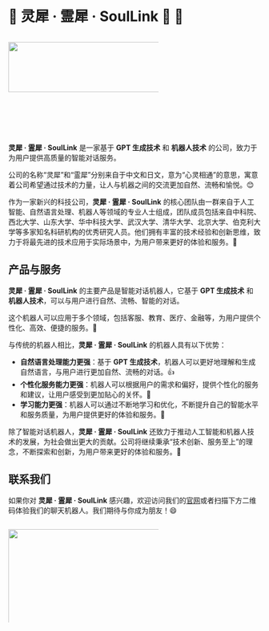 # 💫 灵犀 · 霊犀 · SoulLink 💫 🤖

<div style="width: 300px; height: 200px; overflow: hidden; text-align: center;">
  <p style="display: inline-block; vertical-align: middle; line-height: 200px;">
    <img src="https://images.unsplash.com/photo-1488229297570-58520851e868?ixlib=rb-4.0.3&ixid=MnwxMjA3fDB8MHxwaG90by1wYWdlfHx8fGVufDB8fHx8&auto=format&fit=crop&w=1469&q=80" width="500" height="100">
  </p>
</div>

**灵犀 · 霊犀 · SoulLink** 是一家基于 **GPT 生成技术** 和 **机器人技术** 的公司，致力于为用户提供高质量的智能对话服务。

公司的名称“灵犀”和“霊犀”分别来自于中文和日文，意为“心灵相通”的意思，寓意着公司希望通过技术的力量，让人与机器之间的交流更加自然、流畅和愉悦。😊

作为一家新兴的科技公司，**灵犀 · 霊犀 · SoulLink** 的核心团队由一群来自于人工智能、自然语言处理、机器人等领域的专业人士组成，团队成员包括来自中科院、西北大学、山东大学、华中科技大学、武汉大学、清华大学、北京大学、伯克利大学等多家知名科研机构的优秀研究人员。他们拥有丰富的技术经验和创新思维，致力于将最先进的技术应用于实际场景中，为用户带来更好的体验和服务。👏

## 产品与服务

**灵犀 · 霊犀 · SoulLink** 的主要产品是智能对话机器人，它基于 **GPT 生成技术** 和 **机器人技术**，可以与用户进行自然、流畅、智能的对话。

这个机器人可以应用于多个领域，包括客服、教育、医疗、金融等，为用户提供个性化、高效、便捷的服务。🚀

与传统的机器人相比，**灵犀 · 霊犀 · SoulLink** 的机器人具有以下优势：

- **自然语言处理能力更强**：基于 **GPT 生成技术**，机器人可以更好地理解和生成自然语言，与用户进行更加自然、流畅的对话。👍
- **个性化服务能力更强**：机器人可以根据用户的需求和偏好，提供个性化的服务和建议，让用户感受到更加贴心的关怀。💖
- **学习能力更强**：机器人可以通过不断地学习和优化，不断提升自己的智能水平和服务质量，为用户提供更好的体验和服务。🧠

除了智能对话机器人，**灵犀 · 霊犀 · SoulLink** 还致力于推动人工智能和机器人技术的发展，为社会做出更大的贡献。公司将继续秉承“技术创新、服务至上”的理念，不断探索和创新，为用户带来更好的体验和服务。🙌

## 联系我们

如果你对 **灵犀 · 霊犀 · SoulLink** 感兴趣，欢迎访问我们的[官网](https://github.com/lczxxx123/soullink)或者扫描下方二维码体验我们的聊天机器人。我们期待与你成为朋友！😄
<div style="width: 300px; height: 200px; overflow: hidden; text-align: center;">
  <p style="display: inline-block; vertical-align: middle; line-height: 200px;">
    <img src="https://images.unsplash.com/photo-1556388158-158ea5ccacbd?ixlib=rb-4.0.3&ixid=MnwxMjA3fDB8MHxwaG90by1wYWdlfHx8fGVufDB8fHx8&auto=format&fit=crop&w=1470&q=80" width="500" >
  </p>
</div>

